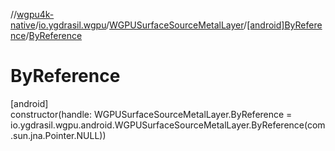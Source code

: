 //[wgpu4k-native](../../../../index.md)/[io.ygdrasil.wgpu](../../index.md)/[WGPUSurfaceSourceMetalLayer](../index.md)/[[android]ByReference](index.md)/[ByReference](-by-reference.md)

# ByReference

[android]\
constructor(handle: WGPUSurfaceSourceMetalLayer.ByReference = io.ygdrasil.wgpu.android.WGPUSurfaceSourceMetalLayer.ByReference(com.sun.jna.Pointer.NULL))